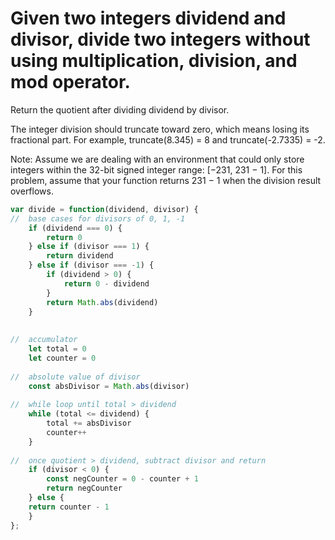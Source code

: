 # Given two integers dividend and divisor, divide two integers without using multiplication, division, and mod operator.

Return the quotient after dividing dividend by divisor.

The integer division should truncate toward zero, which means losing its fractional part. For example, truncate(8.345) = 8 and truncate(-2.7335) = -2.

Note: Assume we are dealing with an environment that could only store integers within the 32-bit signed integer range: [−231, 231 − 1]. For this problem, assume that your function returns 231 − 1 when the division result overflows.

```js
var divide = function(dividend, divisor) {
//  base cases for divisors of 0, 1, -1
    if (dividend === 0) {
        return 0
    } else if (divisor === 1) {
        return dividend
    } else if (divisor === -1) {
        if (dividend > 0) {
            return 0 - dividend
        }
        return Math.abs(dividend)
    }
    
    
//  accumulator
    let total = 0
    let counter = 0
    
//  absolute value of divisor
    const absDivisor = Math.abs(divisor)
    
//  while loop until total > dividend
    while (total <= dividend) {
        total += absDivisor
        counter++
    }
    
//  once quotient > dividend, subtract divisor and return
    if (divisor < 0) {
        const negCounter = 0 - counter + 1
        return negCounter
    } else {
    return counter - 1
    }
};
```